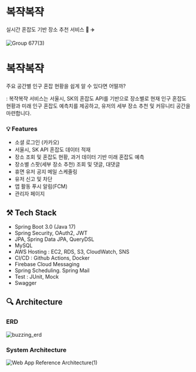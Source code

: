 # 복쟉복쟉
실시간 혼잡도 기반 장소 추천 서비스 🐑 ✈️

![Group 677(3)](https://github.com/Akatsuki-USW/Buzzzzing-Server/assets/72124326/3dcdbed3-b290-4639-b35d-e1c2c31ab0b2)

# 복쟉복쟉

주요 공간별 인구 혼잡 현황을 쉽게 알 수 있다면 어떨까?

: 복쟉복쟉 서비스는 서울시, SK의 혼잡도 API를 기반으로 장소별로 현재 인구 혼잡도 현황과 미래 인구 혼잡도 예측치를 제공하고, 유저의 세부 장소 추천 및 커뮤니티 공간을 마련합니다. 

### 💡 Features

- 소셜 로그인 (카카오)
- 서울시, SK API 혼잡도 데이터 적재
- 장소 조회 및 혼잡도 현황, 과거 데이터 기반 미래 혼잡도 예측
- 장소별 스팟(세부 장소 추천) 조회 및 댓글, 대댓글
- 휴면 유저 공지 메일 스케줄링
- 유저 신고 및 차단
- 앱 활동 푸시 알림(FCM)
- 관리자 페이지

## ⚒️ Tech Stack

- Spring Boot 3.0 (Java 17)
- Spring Security, OAuth2, JWT
- JPA, Spring Data JPA, QueryDSL
- MySQL
- AWS Hosting : EC2, RDS, S3, CloudWatch, SNS
- CI/CD : Github Actions, Docker
- Firebase Cloud Messaging
- Spring Scheduling. Spring Mail
- Test : JUnit, Mock
- Swagger

## 🔍 Architecture
### ERD
![buzzing_erd](https://github.com/Akatsuki-USW/Buzzzzing-Server/assets/72124326/2248f961-ade7-4a59-a716-be7422c8edf7)

### System Architecture
![Web App Reference Architecture(1)](https://github.com/Akatsuki-USW/Buzzzzing-Server/assets/72124326/104981fc-29e0-48ee-b0d8-edd4965350d8)
